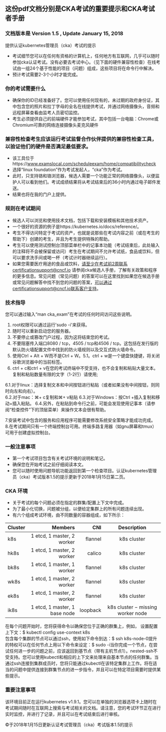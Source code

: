 ## 这份pdf文档分别是CKA考试的重要提示和CKA考试者手册  

### 文档版本是 Version 1.5 , Update January 15, 2018  

提供认证kubernetes管理员（cka）考试的提示  
- 考试细节您可以在任何有资格的计算机上，任何地方有互联网，几乎可以随时参加cka认证考试。没有必要去考试中心。（见下面的硬件兼容性检查）在线考试由一组24个基于性能的项目（问题）组成，这些项目将在命令行中解决。  
- 预计考试需要2-3个小时才能完成。  
### 你的考试需要什么  
- 确保你的ID已经准备好了。您可以使用任何现有的，未过期的政府身份证，其中包含您的照片和拉丁字母的全名在线提供考试，并通过网络摄像头，音频和远程屏幕查看由监考人员密切监控。  
- 考生必须提供自己的前端硬件才能参加考试，其中包括一台电脑：Chrome或Chromium可靠的网络连接摄像头麦克风硬件  
### 兼容性检查考生应该运行考试监督合作伙伴提供的兼容性检查工具，以验证他们的硬件是否满足最低要求。  
- 该工具位于https://www.examslocal.com/scheduleexam/home/compatibilitycheck  
- 选择“linux foundation”作为考试发起人，“cka”作为考试。  
- 此时，只支持铬和铬浏览器，候选人需要一个功能正常的网络摄像头，以便监护人可以看到他们。考试成绩结果将从考试结束后的36小时内通过电子邮件发送。  
- 结果也将在我的门户上提供。  
### 规则在考试期间  
- 候选人可以浏览和使用技术文档，包括下载和安装模板和其他技术资产。  
- 一个很好的资源的例子是https://kubernetes.io/docs/reference/。  
- 考生不得访问特定于考试的资产，也就是说那些在考试内容之前（或在考生的帮助下）创建的考生，并且为考生提供特殊的帮助。  
- 考生可以使用测试控制台顶部菜单栏中的记事本功能（考试结束后，此处输入的注释将不会被保留或访问）考生在考试期间不允许考试纸，食品或饮料，但可以要求洗手间或喝一杯（考试计时器继续运行）。  
- 如果您需要医疗用途的食品或饮料，请至少在考试前2周联系certificationsupport@cncf.io  请参阅cka候选人手册，了解有关政策和程序的更多信息。常见问题（常见问题）的答案可以在这里找到如果您在候选手册或常见问题解答中找不到您的问题的答案，可以通过certificationsupport@cncf.io联系客户支持。

### 技术指导
 您可以通过输入“man cka_exam”在考试的任何时间访问这些说明。
1. root权限可以通过运行'sudo -i'来获得。  
2. 随时可以重新启动您的服务器。
3. 不要停止或篡改门户过程，因为这将结束您的考试。
4. 不要阻塞传入端口8080 / tcp，4505 / tcp和4506 / tcp。这包括在发行版的默认防火墙配置文件中找到的防火墙规则以及交互式防火墙命令。
5. 使用Ctrl + Alt + W而不是Ctrl + W。5.1。ctrl + w是一个键盘快捷键，将关闭谷歌浏览器中的当前标签。
6. ctrl + c和ctrl + v在您的考试终端中不受支持，也不会复制和粘贴大量文本。复制和粘贴数量有限的文字（1-2行）请使用;  

  6.1.对于linux：选择复制文本和中间按钮进行粘贴（或者如果没有中间按钮，则同时向左和向右）。  
  6.2.对于mac：⌘+ c复制和⌘+ v粘贴
  6.3.对于Windows：按Ctrl +插入复制和移动+插入粘贴。
  6.4.另外，在粘贴到命令行之前，可能会发现使用记事本（请参阅“检查控件”下的顶层菜单）来操作文本会很有帮助。  
  
 7.安装考试中包含的服务和应用程序可能需要修改系统安全策略才能成功完成。  
 8.在考试期间只有一个终端控制台可用。终端多路复用器（如gnu屏幕和tmux）可用于创建虚拟控制台。  
### 一般注意事项  
- 第一个考试项目包含有关考试环境的说明和笔记。
- 确保您在开始考试之前仔细阅读本文。
- 您可以随时使用问题导航功能返回到第一个检查项目。认证kubernetes管理员（cka）考试版本1.5的提示更新于2018年1月15日第二页。

### CKA 环境
- 关于考试的每个问题必须在指定的群集/配置上下文中完成。
- 为了最小化切换，问题被分组，以便给定集群上的所有问题连续出现。
- 有六个组成考试环境，由不同数量的容器组成，如下所示：

|Cluster | Members  | CNI | Description
| :----- | ------:| ----:| :-------: |
|k8s  |1  etcd, 1  master, 2  worker | flannel  | k8s cluster|
|hk8s |1  etcd, 1  master, 2  worker | calico  | k8s cluster|
|bk8s |1  etcd, 1  master, 1 worker | flannel | k8s cluster|
|wk8s |1  etcd, 1  master, 2 worker | flannel | k8s cluster|
|ek8s |1  etcd, 1  master, 2 worker | flannel | k8s cluster|
|ik8s |1 etcd, 1 master, 1 base node  | loopback |k8s cluster − missing worker node|

在每个问题开始时，您将获得命令以确保您位于正确的群集上，例如，
设置配置上下文：$ kubectl config use-context k8s  
包含每个集群的节点可以通过ssh，使用如下命令到达：$ ssh k8s-node-0提升的特权可以在任何节点上用以下命令来设定：$ sudo -i当你完成一个节点，在尝试任何进一步的问题之前，应该返回到基节点（带有主机节点1）。nested-ssh不受支持。您可以使用kubectl和相应的上下文来处理来自基本节点的任何群集。当通过ssh连接到集群成员时，您将只能通过kubectl在该特定集群上工作。将在适当的问题中提供连接到群集节点的进一步指令，并且可以在特定项目需要时提供某些提示。  

### 重要注意事项

该环境目前正在运行kubernetes v1.9.1。您可以在单独的浏览器选项卡上随时在考试期间随时在互联网上搜索与考试相关的文档。请注意，您的考试环节正在进行实时监控，并进行了记录，并且可以在考试结束后进行审核。  

©于2018年1月15日更新认证考试管理员（cka）考试版本1.5的提示
